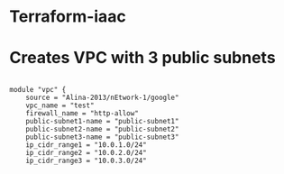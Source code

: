 # Terraform-iaac

# Creates VPC with 3 public subnets

```

module "vpc" {
    source = "Alina-2013/nEtwork-1/google"
    vpc_name = "test"
    firewall_name = "http-allow"
    public-subnet1-name = "public-subnet1" 
    public-subnet2-name = "public-subnet2" 
    public-subnet3-name = "public-subnet3" 
    ip_cidr_range1 = "10.0.1.0/24"
    ip_cidr_range2 = "10.0.2.0/24"
    ip_cidr_range3 = "10.0.3.0/24"
    
```    
    
